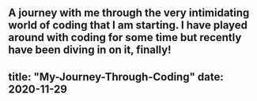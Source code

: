 A journey with me through the very intimidating world of coding that I am starting. I have played around with coding for some time but recently have been diving in on it, finally!
---
title: "My-Journey-Through-Coding"
date: 2020-11-29
---
